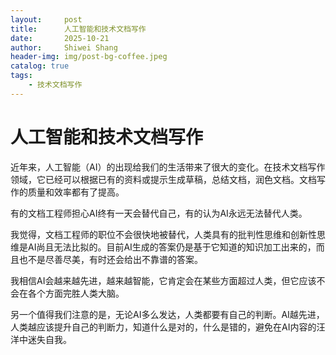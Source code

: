 ```yaml
---
layout:     post
title:      人工智能和技术文档写作
date:       2025-10-21
author:     Shiwei Shang
header-img: img/post-bg-coffee.jpeg
catalog: true
tags:
    - 技术文档写作
---
```

# 人工智能和技术文档写作
近年来，人工智能（AI）的出现给我们的生活带来了很大的变化。在技术文档写作领域，它已经可以根据已有的资料或提示生成草稿，总结文档，润色文档。文档写作的质量和效率都有了提高。

有的文档工程师担心AI终有一天会替代自己，有的认为AI永远无法替代人类。

我觉得，文档工程师的职位不会很快地被替代，人类具有的批判性思维和创新性思维是AI尚且无法比拟的。目前AI生成的答案仍是基于它知道的知识加工出来的，而且也不是尽善尽美，有时还会给出不靠谱的答案。

我相信AI会越来越先进，越来越智能，它肯定会在某些方面超过人类，但它应该不会在各个方面完胜人类大脑。

另一个值得我们注意的是，无论AI多么发达，人类都要有自己的判断。AI越先进，人类越应该提升自己的判断力，知道什么是对的，什么是错的，避免在AI内容的汪洋中迷失自我。
